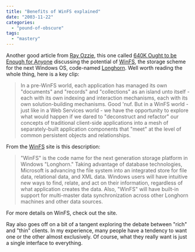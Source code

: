 ```yaml
---
title: "Benefits of WinFS explained"
date: "2003-11-22"
categories: 
  - "pound-of-obscure"
tags: 
  - "mastery"
---
```


Another good article from [Ray Ozzie](http://www.ozzie.net), this one called [640K Ought to be Enough for Anyone](http://www.ozzie.net/blog/stories/2003/11/14/640kbOughtToBeEnoughForAnyone.html) discussing the potential of [WinFS](http://msdn.microsoft.com/Longhorn/understanding/pillars/WinFS/default.aspx), the storage scheme for the next Windows OS, code-named [Longhorn](http://msdn.microsoft.com/longhorn). Well worth reading the whole thing, here is a key clip:  

> In a pre-WinFS world, each application has managed its own "documents" and "records" and "collections" as an island unto itself - each with its own indexing and interaction mechanisms, each with its own solution-building mechanisms. Good 'nuf. But in a WinFS world - just like in a Web Services world - we have the opportunity to explore what would happen if we dared to "deconstruct and refactor" our concepts of traditional client-side applications into a mesh of separately-built application components that "meet" at the level of common persistent objects and relationships.

From the [WinFS](http://msdn.microsoft.com/Longhorn/understanding/pillars/WinFS/default.aspx) site is this description:

> "WinFS" is the code name for the next generation storage platform in Windows "Longhorn." Taking advantage of database technologies, Microsoft is advancing the file system into an integrated store for file data, relational data, and XML data. Windows users will have intuitive new ways to find, relate, and act on their information, regardless of what application creates the data. Also, "WinFS" will have built-in support for multi-master data synchronization across other Longhorn machines and other data sources.

For more details on WinFS, check out the site.  
  
Ray also goes off on a bit of a tangent exploring the debate between "rich" and "thin" clients. In my experience, many people have a tendency to want one or the other almost exclusively. Of course, what they really want is just a single interface to everything.

